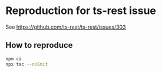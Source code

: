 # Reproduction for ts-rest issue

See https://github.com/ts-rest/ts-rest/issues/303

## How to reproduce

```sh
npm ci
npx tsc --noEmit
```
